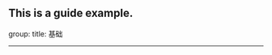 <!--
 * @Author: Lee
 * @Date: 2023-11-11 15:00:33
 * @LastEditTime: 2023-11-11 15:25:10
 * @LastEditors: Lee
-->

## This is a guide example.

group:
  title: 基础

---
